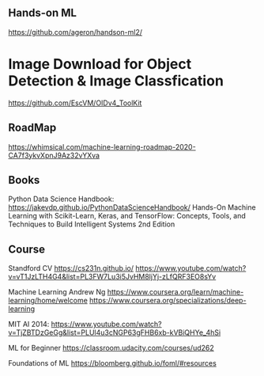 ## Hands-on ML 
https://github.com/ageron/handson-ml2/

# Image Download for Object Detection & Image Classfication
https://github.com/EscVM/OIDv4_ToolKit

## RoadMap
https://whimsical.com/machine-learning-roadmap-2020-CA7f3ykvXpnJ9Az32vYXva

## Books
Python Data Science Handbook:
https://jakevdp.github.io/PythonDataScienceHandbook/
Hands-On Machine Learning with Scikit-Learn, Keras, and TensorFlow: Concepts, Tools, and Techniques to Build Intelligent Systems 2nd Edition

## Course
Standford CV
https://cs231n.github.io/
https://www.youtube.com/watch?v=vT1JzLTH4G4&list=PL3FW7Lu3i5JvHM8ljYj-zLfQRF3EO8sYv

Machine Learning Andrew Ng
https://www.coursera.org/learn/machine-learning/home/welcome
https://www.coursera.org/specializations/deep-learning

MIT AI 2014:
https://www.youtube.com/watch?v=TjZBTDzGeGg&list=PLUl4u3cNGP63gFHB6xb-kVBiQHYe_4hSi

ML for Beginner
https://classroom.udacity.com/courses/ud262

Foundations of ML
https://bloomberg.github.io/foml/#resources
